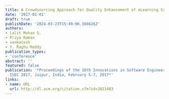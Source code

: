 ```yaml
---
title: A Crowdsourcing Approach for Quality Enhancement of eLearning Systems
date: '2017-01-01'
draft: true
publishDate: '2024-03-23T15:49:06.166626Z'
authors:
- Lalit Mohan S.
- Priya Raman
- venkatesh
- Y. Raghu Reddy
publication_types:
- 'conference'
abstract: ''
featured: false
publication: '*Proceedings of the 10th Innovations in Software Engineering Conference,
  ISEC 2017, Jaipur, India, February 5-7, 2017*'
links:
- name: URL
  url: http://dl.acm.org/citation.cfm?id=3021483
---
```


